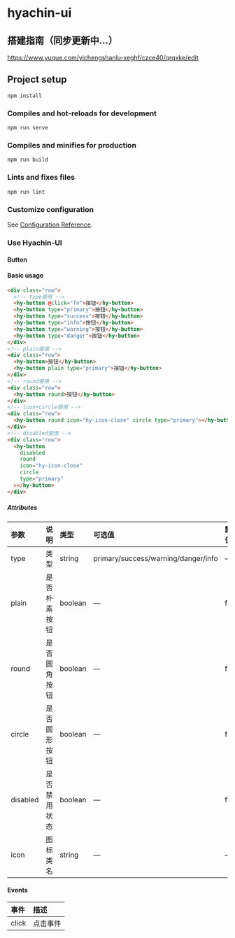# hyachin-ui
## 搭建指南（同步更新中...）
https://www.yuque.com/yichengshanlu-xeghf/czce40/qrqxke/edit
## Project setup

```
npm install
```

### Compiles and hot-reloads for development

```
npm run serve
```

### Compiles and minifies for production

```
npm run build
```

### Lints and fixes files

```
npm run lint
```

### Customize configuration

See [Configuration Reference](https://cli.vuejs.org/config/).

### Use Hyachin-UI

#### Button

#### Basic usage

```html
<div class="row">
  <!-- type使用 -->
  <hy-button @click="fn">按钮</hy-button>
  <hy-button type="primary">按钮</hy-button>
  <hy-button type="success">按钮</hy-button>
  <hy-button type="info">按钮</hy-button>
  <hy-button type="warning">按钮</hy-button>
  <hy-button type="danger">按钮</hy-button>
</div>
<!-- plain使用 -->
<div class="row">
  <hy-button>按钮</hy-button>
  <hy-button plain type="primary">按钮</hy-button>
</div>
<!-- round使用 -->
<div class="row">
  <hy-button round>按钮</hy-button>
</div>
<!-- icon+circle使用 -->
<div class="row">
  <hy-button round icon="hy-icon-close" circle type="primary"></hy-button>
</div>
<!-- disabled使用 -->
<div class="row">
  <hy-button
    disabled
    round
    icon="hy-icon-close"
    circle
    type="primary"
  ></hy-button>
</div>
```

##### Attributes

| 参数     | 说明         | 类型    | 可选值                              | 默认值 |
| :------- | :----------- | :------ | :---------------------------------- | :----- |
| type     | 类型         | string  | primary/success/warning/danger/info | —      |
| plain    | 是否朴素按钮 | boolean | —                                   | false  |
| round    | 是否圆角按钮 | boolean | —                                   | false  |
| circle   | 是否圆形按钮 | boolean | —                                   | false  |
| disabled | 是否禁用状态 | boolean | —                                   | false  |
| icon     | 图标类名     | string  | —                                   | —      |

#### Events

| 事件  | 描述     |
| :---- | :------- |
| click | 点击事件 |
